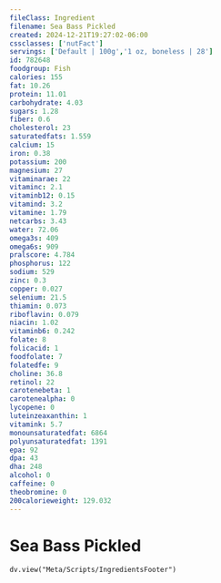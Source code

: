 ```yaml
---
fileClass: Ingredient
filename: Sea Bass Pickled
created: 2024-12-21T19:27:02-06:00
cssclasses: ['nutFact']
servings: ['Default | 100g','1 oz, boneless | 28']
id: 782648
foodgroup: Fish
calories: 155
fat: 10.26
protein: 11.01
carbohydrate: 4.03
sugars: 1.28
fiber: 0.6
cholesterol: 23
saturatedfats: 1.559
calcium: 15
iron: 0.38
potassium: 200
magnesium: 27
vitaminarae: 22
vitaminc: 2.1
vitaminb12: 0.15
vitamind: 3.2
vitamine: 1.79
netcarbs: 3.43
water: 72.06
omega3s: 409
omega6s: 909
pralscore: 4.784
phosphorus: 122
sodium: 529
zinc: 0.3
copper: 0.027
selenium: 21.5
thiamin: 0.073
riboflavin: 0.079
niacin: 1.02
vitaminb6: 0.242
folate: 8
folicacid: 1
foodfolate: 7
folatedfe: 9
choline: 36.8
retinol: 22
carotenebeta: 1
carotenealpha: 0
lycopene: 0
luteinzeaxanthin: 1
vitamink: 5.7
monounsaturatedfat: 6864
polyunsaturatedfat: 1391
epa: 92
dpa: 43
dha: 248
alcohol: 0
caffeine: 0
theobromine: 0
200calorieweight: 129.032
---
```


# Sea Bass Pickled

```dataviewjs
dv.view("Meta/Scripts/IngredientsFooter")
```